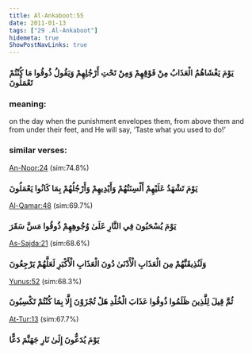```yaml
---
title: Al-Ankaboot:55
date: 2011-01-13
tags: ["29 .Al-Ankaboot"]
hidemeta: true 
ShowPostNavLinks: true 
---
```

### يَوْمَ يَغْشَاهُمُ الْعَذَابُ مِنْ فَوْقِهِمْ وَمِنْ تَحْتِ أَرْجُلِهِمْ وَيَقُولُ ذُوقُوا مَا كُنْتُمْ تَعْمَلُونَ
### meaning: 
on the day when the punishment envelopes them, from above them and from under their feet, and He will say, ‘Taste what you used to do!’
### similar verses: 

[An-Noor:24](/24/24) (sim:74.8%)

### يَوْمَ تَشْهَدُ عَلَيْهِمْ أَلْسِنَتُهُمْ وَأَيْدِيهِمْ وَأَرْجُلُهُمْ بِمَا كَانُوا يَعْمَلُونَ

[Al-Qamar:48](/54/48) (sim:69.7%)

### يَوْمَ يُسْحَبُونَ فِي النَّارِ عَلَىٰ وُجُوهِهِمْ ذُوقُوا مَسَّ سَقَرَ

[As-Sajda:21](/32/21) (sim:68.6%)

### وَلَنُذِيقَنَّهُمْ مِنَ الْعَذَابِ الْأَدْنَىٰ دُونَ الْعَذَابِ الْأَكْبَرِ لَعَلَّهُمْ يَرْجِعُونَ

[Yunus:52](/10/52) (sim:68.3%)

### ثُمَّ قِيلَ لِلَّذِينَ ظَلَمُوا ذُوقُوا عَذَابَ الْخُلْدِ هَلْ تُجْزَوْنَ إِلَّا بِمَا كُنْتُمْ تَكْسِبُونَ

[At-Tur:13](/52/13) (sim:67.7%)

### يَوْمَ يُدَعُّونَ إِلَىٰ نَارِ جَهَنَّمَ دَعًّا
